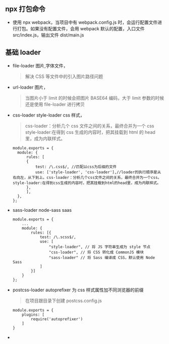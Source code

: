 ## npx 打包命令

-   使用 npx webpack，当项目中有 webpack.config.js 时，会运行配置文件进行打包。如果没有配置文件，会用 webpack 默认的配置，入口文件 src/index.js，输出文件 dist/main.js

## 基础 loader

-   file-loader 图片,字体文件，
    > 解决 CSS 等文件中的引入图片路径问题
-   url-loader 图片，
    > 当图片小于 limit 的时候会把图片 BASE64 编码，大于 limit 参数的时候还是使用 file-loader 进行拷贝
-   css-loader style-loader css 样式，

    > css-loader：分析几个 css 文件之间的关系，最终合并为一个 css
    > style-loader:在得到 css 生成的内容时，把其挂载到 html 的 head 里，成为内联样式。

    ```
    module.exports = {
      module: {
          rules: [
          {
              test: /\.css$/, //匹配以css为后缀的文件
              use: ['style-loader', 'css-loader'],//loader的执行顺序是从右向左，从下到上。css-loader：分析几个css文件之间的关系，最终合并为一个css。style-loader:在得到css生成的内容时，把其挂载到html的head里，成为内联样式。
          },
          ],
      },
    };

    ```

-   sass-loader node-sass saas

    ```
    module.exports = {
        ...
        module: {
            rules: [{
                test: /\.scss$/,
                use: [
                    "style-loader", // 将 JS 字符串生成为 style 节点
                    "css-loader", // 将 CSS 转化成 CommonJS 模块
                    "sass-loader" // 将 Sass 编译成 CSS，默认使用 Node Sass
                ]
            }]
        }
    };

    ```

-   postcss-loader autoprefixer 为 css 样式属性加不同浏览器的前缀

    > 在项目跟目录下创建 postcss.config.js

    ```
    module.exports = {
        plugins: [
            require('autoprefixer')
        ]
    }
    ```
- 
